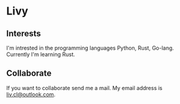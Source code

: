# Livy
## Interests
I'm intrested in the programming languages Python, Rust, Go-lang. Currently I'm learning Rust.
## Collaborate
If you want to collaborate send me a mail. My email address is liv.cl@outlook.com.
